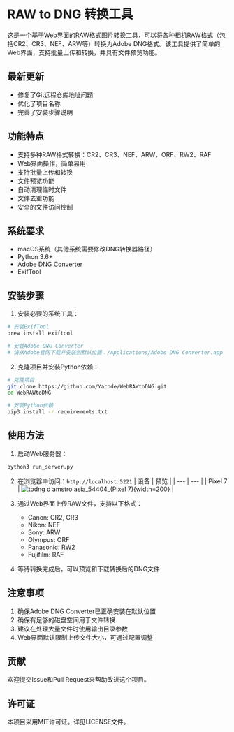 # RAW to DNG 转换工具

这是一个基于Web界面的RAW格式图片转换工具，可以将各种相机RAW格式（包括CR2、CR3、NEF、ARW等）转换为Adobe DNG格式。该工具提供了简单的Web界面，支持批量上传和转换，并具有文件预览功能。

## 最新更新
- 修复了Git远程仓库地址问题
- 优化了项目名称
- 完善了安装步骤说明

## 功能特点

- 支持多种RAW格式转换：CR2、CR3、NEF、ARW、ORF、RW2、RAF
- Web界面操作，简单易用
- 支持批量上传和转换
- 文件预览功能
- 自动清理临时文件
- 文件去重功能
- 安全的文件访问控制

## 系统要求

- macOS系统（其他系统需要修改DNG转换器路径）
- Python 3.6+
- Adobe DNG Converter
- ExifTool

## 安装步骤

1. 安装必要的系统工具：
```bash
# 安装ExifTool
brew install exiftool

# 安装Adobe DNG Converter
# 请从Adobe官网下载并安装到默认位置：/Applications/Adobe DNG Converter.app
```

2. 克隆项目并安装Python依赖：
```bash
# 克隆项目
git clone https://github.com/Yacode/WebRAWtoDNG.git
cd WebRAWtoDNG

# 安装Python依赖
pip3 install -r requirements.txt
```

## 使用方法

1. 启动Web服务器：
```bash
python3 run_server.py
```

2. 在浏览器中访问：`http://localhost:5221`
| 设备 | 预览 |
| --- | --- |
| Pixel 7 | ![todng d amstro asia_54404_(Pixel 7)](https://github.com/user-attachments/assets/7cfb4ef6-ff81-49e0-b18f-9efc057501e2){width=200} |

3. 通过Web界面上传RAW文件，支持以下格式：
   - Canon: CR2, CR3
   - Nikon: NEF
   - Sony: ARW
   - Olympus: ORF
   - Panasonic: RW2
   - Fujifilm: RAF

4. 等待转换完成后，可以预览和下载转换后的DNG文件

## 注意事项

1. 确保Adobe DNG Converter已正确安装在默认位置
2. 确保有足够的磁盘空间用于文件转换
3. 建议在处理大量文件时使用输出目录参数
4. Web界面默认限制上传文件大小，可通过配置调整

## 贡献

欢迎提交Issue和Pull Request来帮助改进这个项目。

## 许可证

本项目采用MIT许可证。详见LICENSE文件。
